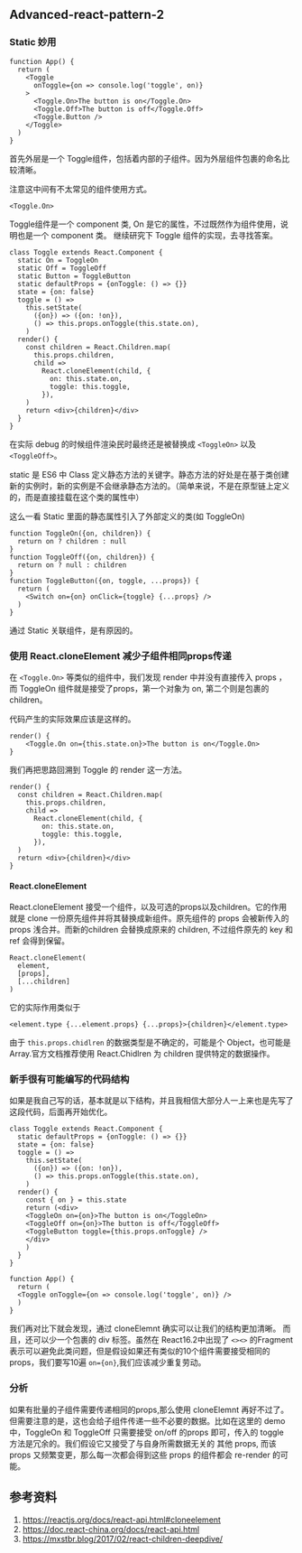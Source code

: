 ## Advanced-react-pattern-2

### Static 妙用
```
function App() {
  return (
    <Toggle
      onToggle={on => console.log('toggle', on)}
    >
      <Toggle.On>The button is on</Toggle.On>
      <Toggle.Off>The button is off</Toggle.Off>
      <Toggle.Button />
    </Toggle>
  )
}
```

首先外层是一个 Toggle组件，包括着内部的子组件。因为外层组件包裹的命名比较清晰。

注意这中间有不太常见的组件使用方式。
```
<Toggle.On>
```


Toggle组件是一个 component 类, On 是它的属性，不过既然作为组件使用，说明也是一个 component 类。
继续研究下 Toggle 组件的实现，去寻找答案。

```
class Toggle extends React.Component {
  static On = ToggleOn
  static Off = ToggleOff
  static Button = ToggleButton
  static defaultProps = {onToggle: () => {}}
  state = {on: false}
  toggle = () =>
    this.setState(
      ({on}) => ({on: !on}),
      () => this.props.onToggle(this.state.on),
    )
  render() {
    const children = React.Children.map(
      this.props.children,
      child =>
        React.cloneElement(child, {
          on: this.state.on,
          toggle: this.toggle,
        }),
    )
    return <div>{children}</div>
  }
}

```
在实际 debug 的时候组件渲染民时最终还是被替换成 `<ToggleOn>` 以及 `<ToggleOff>`。

static 是 ES6 中 Class 定义静态方法的关键字。静态方法的好处是在基于类创建新的实例时，新的实例是不会继承静态方法的。（简单来说，不是在原型链上定义的，而是直接挂载在这个类的属性中）

这么一看 Static 里面的静态属性引入了外部定义的类(如 ToggleOn)

```
function ToggleOn({on, children}) {
  return on ? children : null
}
function ToggleOff({on, children}) {
  return on ? null : children
}
function ToggleButton({on, toggle, ...props}) {
  return (
    <Switch on={on} onClick={toggle} {...props} />
  )
}
```
通过 Static 关联组件，是有原因的。

### 使用 React.cloneElement 减少子组件相同props传递
在 `<Toggle.On>` 等类似的组件中，我们发现 render 中并没有直接传入 props ，而 ToggleOn 组件就是接受了props，第一个对象为 on, 第二个则是包裹的 children。

代码产生的实际效果应该是这样的。
```
render() {
	<Toggle.On on={this.state.on}>The button is on</Toggle.On>
}
```

我们再把思路回溯到 Toggle 的 render 这一方法。
```
render() {
  const children = React.Children.map(
    this.props.children,
    child =>
      React.cloneElement(child, {
        on: this.state.on,
        toggle: this.toggle,
      }),
  )
  return <div>{children}</div>
}
```

#### React.cloneElement 
React.cloneElement 接受一个组件，以及可选的props以及children。它的作用就是 clone 一份原先组件并将其替换成新组件。原先组件的 props 会被新传入的 props 浅合并。而新的children 会替换成原来的 children, 不过组件原先的 key 和 ref 会得到保留。
```
React.cloneElement(
  element,
  [props],
  [...children]
)
```

它的实际作用类似于
```
<element.type {...element.props} {...props}>{children}</element.type>
```

由于 `this.props.chidlren` 的数据类型是不确定的，可能是个 Object，也可能是 Array.官方文档推荐使用 React.Chidlren 为 children 提供特定的数据操作。

### 新手很有可能编写的代码结构
如果是我自己写的话，基本就是以下结构，并且我相信大部分人一上来也是先写了这段代码，后面再开始优化。
```
class Toggle extends React.Component {
  static defaultProps = {onToggle: () => {}}
  state = {on: false}
  toggle = () =>
    this.setState(
      ({on}) => ({on: !on}),
      () => this.props.onToggle(this.state.on),
    )
  render() {
    const { on } = this.state
    return (<div>
    <ToggleOn on={on}>The button is on</ToggleOn>
    <ToggleOff on={on}>The button is off</ToggleOff>
    <ToggleButton toggle={this.props.onToggle} />
    </div>
    )
  }
}

function App() {
  return (
  <Toggle onToggle={on => console.log('toggle', on)} />
  )
}

```
我们再对比下就会发现，通过 cloneElemnt 确实可以让我们的结构更加清晰。 而且，还可以少一个包裹的 div 标签。虽然在 React16.2中出现了 `<><>` 的Fragment 表示可以避免此类问题，但是假设如果还有类似的10个组件需要接受相同的 props，我们要写10遍 `on={on}`,我们应该减少重复劳动。

### 分析
如果有批量的子组件需要传递相同的props,那么使用 cloneElemnt 再好不过了。但需要注意的是，这也会给子组件传递一些不必要的数据。比如在这里的 demo 中，ToggleOn 和 ToggleOff 只需要接受 on/off 的props 即可，传入的 toggle 方法是冗余的。我们假设它又接受了与自身所需数据无关的 其他 props, 而该 props 又频繁变更，那么每一次都会得到这些 props 的组件都会 re-render 的可能。


## 参考资料
1. https://reactjs.org/docs/react-api.html#cloneelement
2. https://doc.react-china.org/docs/react-api.html
3. https://mxstbr.blog/2017/02/react-children-deepdive/

































